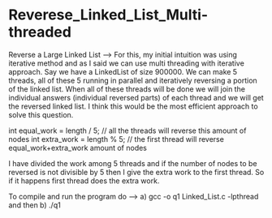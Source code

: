 # Reverese_Linked_List_Multi-threaded

Reverse a Large Linked List -->
For this, my initial intuition was using iterative method and as I said we can use multi threading with iterative approach. Say we have a LinkedList of size 900000. We can make 5 threads, all of these 5 running in parallel and iteratively reversing a portion of the linked list. When all of these threads will be done we will join the individual answers (individual reversed parts) of each thread and we will get the reversed linked list. I think this would be the most efficient approach to solve this question.

int equal_work = length / 5; // all the threads will reverse this amount of nodes
int extra_work = length % 5; // the first thread will reverse equal_work+extra_work  amount of nodes

I have divided the work among 5 threads and if the number of nodes to be reversed is not divisible by 5 then I give the extra work to the first thread. So if it happens first thread does the extra work.

To compile and run the program do -->
a) gcc -o q1 Linked_List.c -lpthread and then b) ./q1
